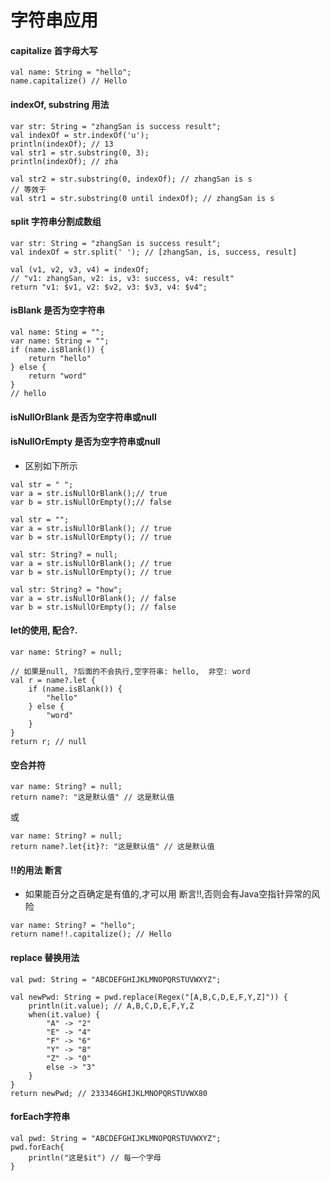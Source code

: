 # 字符串应用

#### capitalize 首字母大写

```
val name: String = "hello";
name.capitalize() // Hello
```

#### indexOf, substring 用法
```
var str: String = "zhangSan is success result";
val indexOf = str.indexOf('u');
println(indexOf); // 13
val str1 = str.substring(0, 3);
println(indexOf); // zha

val str2 = str.substring(0, indexOf); // zhangSan is s
// 等效于
val str1 = str.substring(0 until indexOf); // zhangSan is s

```

#### split 字符串分割成数组
```
var str: String = "zhangSan is success result";
val indexOf = str.split(' '); // [zhangSan, is, success, result]

val (v1, v2, v3, v4) = indexOf;
// "v1: zhangSan, v2: is, v3: success, v4: result"
return "v1: $v1, v2: $v2, v3: $v3, v4: $v4";
```

#### isBlank 是否为空字符串
```
val name: Sting = "";
var name: String = "";
if (name.isBlank()) {
    return "hello"
} else {
    return "word"
}
// hello
```

#### isNullOrBlank 是否为空字符串或null
#### isNullOrEmpty 是否为空字符串或null
- 区别如下所示
```
val str = " ";
var a = str.isNullOrBlank();// true
var b = str.isNullOrEmpty();// false
```
```
val str = "";
var a = str.isNullOrBlank(); // true
var b = str.isNullOrEmpty(); // true
```
```
val str: String? = null;
var a = str.isNullOrBlank(); // true
var b = str.isNullOrEmpty(); // true
```

```
val str: String? = "how";
var a = str.isNullOrBlank(); // false
var b = str.isNullOrEmpty(); // false
```


#### let的使用, 配合?.
```
var name: String? = null;

// 如果是null, ?后面的不会执行,空字符串: hello,  非空: word
val r = name?.let {
    if (name.isBlank()) {
        "hello"
    } else {
        "word"
    }
}
return r; // null
```

#### 空合并符
```
var name: String? = null;
return name?: "这是默认值" // 这是默认值
```
或
```
var name: String? = null;
return name?.let{it}?: "这是默认值" // 这是默认值
```

#### !!的用法 断言
- 如果能百分之百确定是有值的,才可以用 断言!!,否则会有Java空指针异常的风险

```
var name: String? = "hello";
return name!!.capitalize(); // Hello
```

#### replace 替换用法
```
val pwd: String = "ABCDEFGHIJKLMNOPQRSTUVWXYZ";

val newPwd: String = pwd.replace(Regex("[A,B,C,D,E,F,Y,Z]")) {
    println(it.value); // A,B,C,D,E,F,Y,Z
    when(it.value) {
        "A" -> "2"
        "E" -> "4"
        "F" -> "6"
        "Y" -> "8"
        "Z" -> "0"
        else -> "3"
    }
}
return newPwd; // 233346GHIJKLMNOPQRSTUVWX80
```

#### forEach字符串
```
val pwd: String = "ABCDEFGHIJKLMNOPQRSTUVWXYZ";
pwd.forEach{
    println("这是$it") // 每一个字母
}
```
